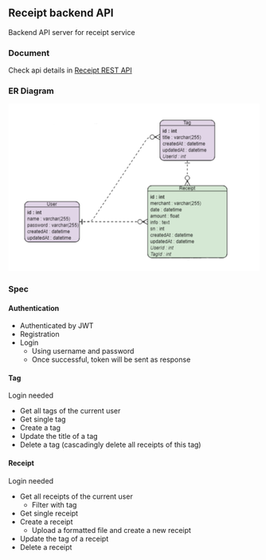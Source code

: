 ## Receipt backend API
Backend API server for receipt service

### Document
Check api details in [Receipt REST API](https://receipt-backend-api.herokuapp.com/)

### ER Diagram
![](https://raw.githubusercontent.com/elliottwuTW/receipts_backend_api/master/public/ERD.png)

### Spec
#### Authentication
- Authenticated by JWT
- Registration
- Login
  - Using username and password
  - Once successful, token will be sent as response
#### Tag
Login needed
- Get all tags of the current user
- Get single tag
- Create a tag
- Update the title of a tag
- Delete a tag (cascadingly delete all receipts of this tag)
#### Receipt
Login needed
- Get all receipts of the current user
  - Filter with tag
- Get single receipt
- Create a receipt
  - Upload a formatted file and create a new receipt
- Update the tag of a receipt
- Delete a receipt 